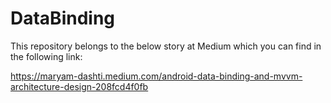 # DataBinding
This repository belongs to the below story at Medium which you can find in the following  link:

https://maryam-dashti.medium.com/android-data-binding-and-mvvm-architecture-design-208fcd4f0fb
